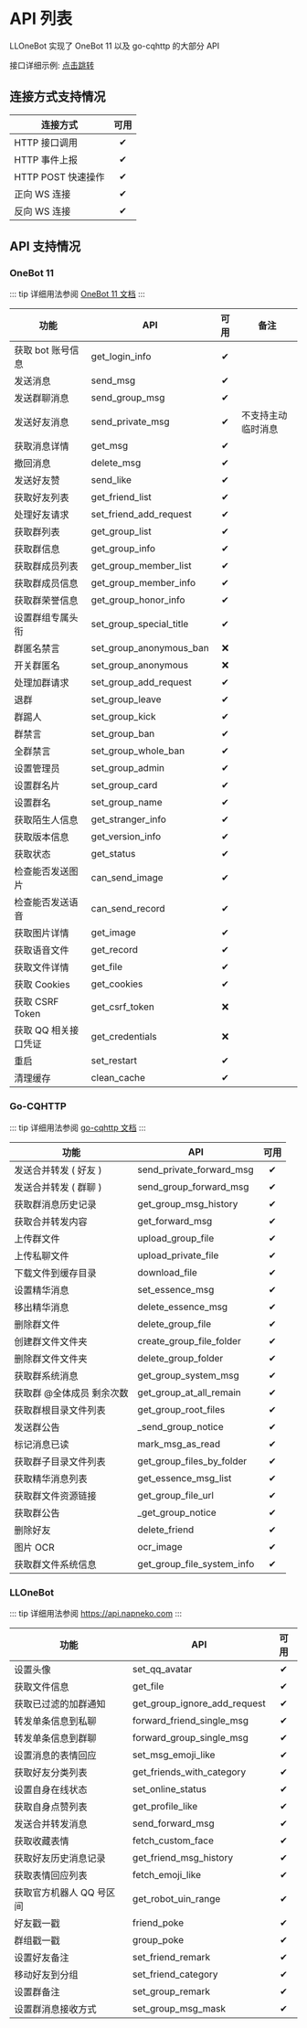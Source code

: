 # API 列表

LLOneBot 实现了 OneBot 11 以及 go-cqhttp 的大部分 API

接口详细示例: [点击跳转](https://llonebot.apifox.cn)

## 连接方式支持情况
| 连接方式           |可用|
|----------------|:-:| 
| HTTP 接口调用      | ✔ |
| HTTP 事件上报      | ✔ |
| HTTP POST 快速操作 | ✔ |
| 正向 WS 连接       | ✔ |
| 反向 WS 连接       | ✔ |

## API 支持情况

### OneBot 11

::: tip
详细用法参阅 [OneBot 11 文档](https://github.com/botuniverse/onebot-11/blob/master/api/public.md)
:::

| 功能         |     API    | 可用 | 备注 |
|------------| -------------  |:-:| -------------- | 
| 获取 bot 账号信息 |   get_login_info | ✔ | |
| 发送消息       |   send_msg | ✔ |
| 发送群聊消息     |   send_group_msg | ✔ |
| 发送好友消息     |   send_private_msg | ✔ | 不支持主动临时消息 |
| 获取消息详情     |   get_msg | ✔ |
| 撤回消息       |   delete_msg | ✔ |
| 发送好友赞      |   send_like | ✔ | |
| 获取好友列表     |   get_friend_list | ✔ |
| 处理好友请求     |   set_friend_add_request | ✔ |
| 获取群列表      |   get_group_list | ✔ |
| 获取群信息      |   get_group_info | ✔ |
| 获取群成员列表    |   get_group_member_list | ✔ |
| 获取群成员信息    |   get_group_member_info | ✔ |
| 获取群荣誉信息    | get_group_honor_info | ✔ |
| 设置群组专属头衔   |   set_group_special_title | ✔ |
| 群匿名禁言      |   set_group_anonymous_ban | ❌ |
| 开关群匿名      |   set_group_anonymous | ❌ |
| 处理加群请求     |   set_group_add_request | ✔ |
| 退群         |   set_group_leave | ✔ |
| 群踢人        |   set_group_kick | ✔ |
| 群禁言        |   set_group_ban | ✔ |
| 全群禁言       |   set_group_whole_ban | ✔ |
| 设置管理员      |   set_group_admin | ✔ |
| 设置群名片      |   set_group_card | ✔ |
| 设置群名       |   set_group_name | ✔ |
| 获取陌生人信息    |   get_stranger_info | ✔ | |
| 获取版本信息     |   get_version_info | ✔ |
| 获取状态       |   get_status | ✔ |
| 检查能否发送图片   |   can_send_image | ✔ |
| 检查能否发送语音   |   can_send_record | ✔ |
| 获取图片详情     |   get_image | ✔ |
| 获取语音文件     |   get_record | ✔ |
| 获取文件详情     |   get_file | ✔ |
| 获取 Cookies |  get_cookies | ✔ |
| 获取 CSRF Token |  get_csrf_token | ❌ |
| 获取 QQ 相关接口凭证 |  get_credentials | ❌ |
| 重启      | set_restart | ✔ |
| 清理缓存       | clean_cache | ✔ |

### Go-CQHTTP

::: tip
详细用法参阅 [go-cqhttp 文档](https://docs.go-cqhttp.org/api/)
:::

| 功能 |     API    |可用|
| --- | -------------  |:--:|
| 发送合并转发 ( 好友 ) | send_private_forward_msg | ✔ |
| 发送合并转发 ( 群聊 ) | send_group_forward_msg | ✔ |
| 获取群消息历史记录 | get_group_msg_history | ✔ |
| 获取合并转发内容 | get_forward_msg | ✔ |
| 上传群文件 | upload_group_file | ✔ |
| 上传私聊文件 | upload_private_file | ✔ |
| 下载文件到缓存目录 | download_file | ✔ |
| 设置精华消息 | set_essence_msg | ✔ |
| 移出精华消息 | delete_essence_msg | ✔ |
| 删除群文件 | delete_group_file | ✔ |
| 创建群文件文件夹 | create_group_file_folder | ✔ |
| 删除群文件文件夹 | delete_group_folder | ✔ |
| 获取群系统消息 | get_group_system_msg | ✔ |
| 获取群 @全体成员 剩余次数 | get_group_at_all_remain | ✔ |
| 获取群根目录文件列表 | get_group_root_files | ✔ |
| 发送群公告 | _send_group_notice | ✔ |
| 标记消息已读 | mark_msg_as_read | ✔ |
| 获取群子目录文件列表 | get_group_files_by_folder | ✔ |
| 获取精华消息列表 | get_essence_msg_list | ✔ |
| 获取群文件资源链接 | get_group_file_url | ✔ |
| 获取群公告 | _get_group_notice | ✔ |
| 删除好友 | delete_friend | ✔ |
| 图片 OCR | ocr_image | ✔ |
| 获取群文件系统信息 | get_group_file_system_info | ✔ |

### LLOneBot

::: tip
详细用法参阅 <https://api.napneko.com>
:::

| 功能             | API                          |可用|
|----------------|------------------------------|:--:|
| 设置头像           | set_qq_avatar                | ✔ |
| 获取文件信息         | get_file                     | ✔ |
| 获取已过滤的加群通知     | get_group_ignore_add_request | ✔ |
| 转发单条信息到私聊      | forward_friend_single_msg    | ✔ |
| 转发单条信息到群聊      | forward_group_single_msg     | ✔ |
| 设置消息的表情回应      | set_msg_emoji_like           | ✔ |
| 获取好友分类列表       | get_friends_with_category    | ✔ |
| 设置自身在线状态       | set_online_status            | ✔ |
| 获取自身点赞列表       | get_profile_like             | ✔ |
| 发送合并转发消息       | send_forward_msg             | ✔ |
| 获取收藏表情         | fetch_custom_face            | ✔ |
| 获取好友历史消息记录     | get_friend_msg_history       | ✔ |
| 获取表情回应列表       | fetch_emoji_like             | ✔ |
| 获取官方机器人 QQ 号区间 | get_robot_uin_range          | ✔ |
| 好友戳一戳          | friend_poke                  | ✔ |
| 群组戳一戳          | group_poke                   | ✔ |
| 设置好友备注         | set_friend_remark            | ✔ |
| 移动好友到分组        | set_friend_category          | ✔ |
| 设置群备注          | set_group_remark             | ✔ |
| 设置群消息接收方式      | set_group_msg_mask           | ✔ |
